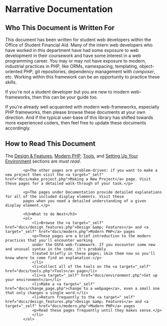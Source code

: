 Narrative Documentation
=======================

Who This Document is Written For
--------------------------------

This document has been written for student web developers within the Office of Student Financial Aid. Many of the intern
web developers who have worked in this department have had some exposure to web development in their coursework and have
some interest in a web programming career. You may or may not have exposure to modern, industrial practices
in PHP, like ORMs, namespacing, templating, object-oriented PHP, git repositories, dependency management with
*composer*, etc. Working within this framework can be an opportunity to practice these skills.

If you're not a student developer but you are new to modern web-frameworks, then this can be your guide too.

If you're already well acquainted with modern web-frameworks, especially PHP frameworks, then please browse
these documents at your own direction. And if the typical user-base of this library has shifted towards more
experienced coders, then feel free to update these documents accordingly.

How to Read This Document
-------------------------

The [Design & Features](design-and-features.md), <a target="_self" href="docs/modern.php">Modern PHP</a>, <a target="_self" href="docs/tools.php">Tools</a>, and <a target="_self" href="docs/environment.php">Setting Up Your Environment</a> sections are <i>must read</i>.</p>

            <p>The other pages are problem-driven: if you want to make a new project then visit the <a target="_self" href="docs/make_project.php">Making a New Project</a> page. Visit these pages for a detailed walk-through of your task.</p>

            <p>The pages under Documentation provide detailed explanations for all of the included display elements. Visit these
            pages when you need a detailed understanding of a given display element.</p>

            <h3>What to do Next</h3>
            <ol>
                <li>Browse the <a target="_self" href="docs/design_features.php">Design &amp; Features</a> and <a target="_self" href="docs/modern.php">Modern PHP</a> pages
                <p>These pages are a brief introduction to the modern practices that you'll encounter working
                under the OSFA web-framework. If you encounter some new and unusual syntax in the code, it's probably
                treated briefly in these pages; skim them now so you'll know where to come find an explanation.</p>
                </li>
                <li>Collect all of the tools on the <a target="_self" href="docs/tools.php">Tools</a> page</li>
                <li><a target="_self" href="docs/environment.php">Set up your environment</a></li>
                <li>Make a <a target="_self" href="docs/change_page.php">change to a webpage</a>, even a small one that only changes a single word.</li>
                <li>Return frequently to the <a target="_self" href="docs/design_features.php">Design &amp; Features</a> and <a target="_self" href="docs/modern.php">Modern PHP</a> pages
                <p>Read these pages frequently until they makes sense.</p>
                </li>
            </ol>
            